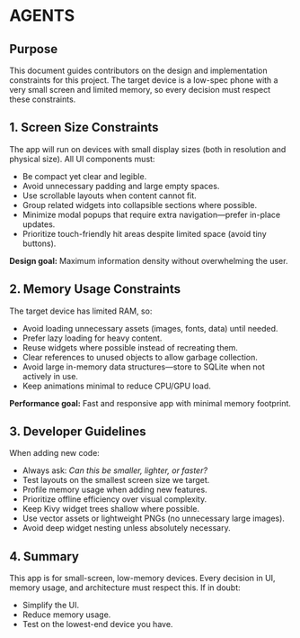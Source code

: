 # AGENTS

## Purpose

This document guides contributors on the design and implementation
constraints for this project. The target device is a low-spec phone with a
very small screen and limited memory, so every decision must respect these
constraints.

## 1. Screen Size Constraints

The app will run on devices with small display sizes (both in resolution
and physical size). All UI components must:

- Be compact yet clear and legible.
- Avoid unnecessary padding and large empty spaces.
- Use scrollable layouts when content cannot fit.
- Group related widgets into collapsible sections where possible.
- Minimize modal popups that require extra navigation—prefer in-place
  updates.
- Prioritize touch-friendly hit areas despite limited space (avoid tiny
  buttons).

**Design goal:** Maximum information density without overwhelming the user.

## 2. Memory Usage Constraints

The target device has limited RAM, so:

- Avoid loading unnecessary assets (images, fonts, data) until needed.
- Prefer lazy loading for heavy content.
- Reuse widgets where possible instead of recreating them.
- Clear references to unused objects to allow garbage collection.
- Avoid large in-memory data structures—store to SQLite when not actively
  in use.
- Keep animations minimal to reduce CPU/GPU load.

**Performance goal:** Fast and responsive app with minimal memory
footprint.

## 3. Developer Guidelines

When adding new code:

- Always ask: *Can this be smaller, lighter, or faster?*
- Test layouts on the smallest screen size we target.
- Profile memory usage when adding new features.
- Prioritize offline efficiency over visual complexity.
- Keep Kivy widget trees shallow where possible.
- Use vector assets or lightweight PNGs (no unnecessary large images).
- Avoid deep widget nesting unless absolutely necessary.

## 4. Summary

This app is for small-screen, low-memory devices. Every decision in UI,
memory usage, and architecture must respect this. If in doubt:

- Simplify the UI.
- Reduce memory usage.
- Test on the lowest-end device you have.

